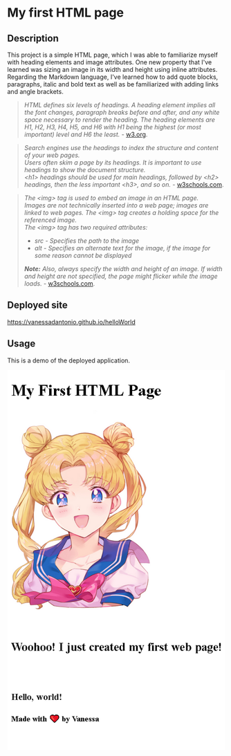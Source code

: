 # My first HTML page

## Description

This project is a simple HTML page, which I was able to familiarize myself with heading elements and image attributes. One new property that I've learned was  sizing an image in its width and height using inline attributes. Regarding the Markdown language, I've learned how to add quote blocks, paragraphs, italic and bold text as well as be familiarized with adding links and angle brackets.

> _HTML defines six levels of headings. A heading element implies all the font changes, paragraph breaks before and after, and any white space necessary to render the heading. The heading elements are H1, H2, H3, H4, H5, and H6 with H1 being the highest (or most important) level and H6 the least._ - [w3.org](https://www.w3.org/MarkUp/html3/headings.html "Headings").

> _Search engines use the headings to index the structure and content of your web pages._  
> _Users often skim a page by its headings. It is important to use headings to show the document structure._  
> _&lt;h1&gt; headings should be used for main headings, followed by &lt;h2&gt; headings, then the less important &lt;h3&gt;, and so on._ - [w3schools.com](https://www.w3schools.com/html/html_headings.asp "HTML Headings - Headings Are Important").

> _The &lt;img&gt; tag is used to embed an image in an HTML page._  
> _Images are not technically inserted into a web page; images are linked to web pages. The &lt;img&gt; tag creates a holding space for the referenced image._  
> _The &lt;img&gt; tag has two required attributes:_  
> * _src - Specifies the path to the image_  
> * _alt - Specifies an alternate text for the image, if the image for some reason cannot be displayed_  
>
> _**Note:** Also, always specify the width and height of an image. If width and height are not specified, the page might flicker while the image loads._ - [w3schools.com](https://www.w3schools.com/tags/tag_img.asp "HTML <img> Tag - Definition and Usage").

## Deployed site

https://vanessadantonio.github.io/helloWorld

## Usage

This is a demo of the deployed application.

![A screenshot of the helloWorld project showing the heading text and an image.](./Screenshot%202022-12-15%20at%2011-02-53%20My%20First%20HTML%20Page.png)